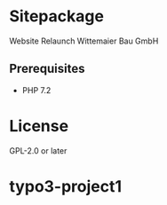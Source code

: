 # Sitepackage

Website Relaunch Wittemaier Bau GmbH

## Prerequisites

* PHP 7.2

# License

GPL-2.0 or later
# typo3-project1
